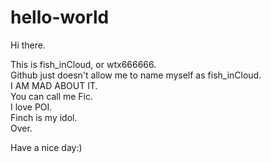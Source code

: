 # hello-world

Hi there.

This is fish_inCloud, or wtx666666.  
Github just doesn't allow me to name myself as fish_inCloud.  
I AM MAD ABOUT IT.  
You can call me Fic.  
I love POI.  
Finch is my idol.  
Over.

Have a nice day:)
